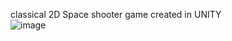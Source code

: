 classical 2D Space shooter game created in UNITY
<br/>
![image](https://github.com/user-attachments/assets/a557d294-cd10-457e-a190-88f7c2cef6bd)
